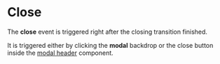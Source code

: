 # Close

The **close** event is triggered right after the closing transition finished.

It is triggered either by clicking the **modal** backdrop or the close button inside the [modal header](/docs/components/modal-header) component.